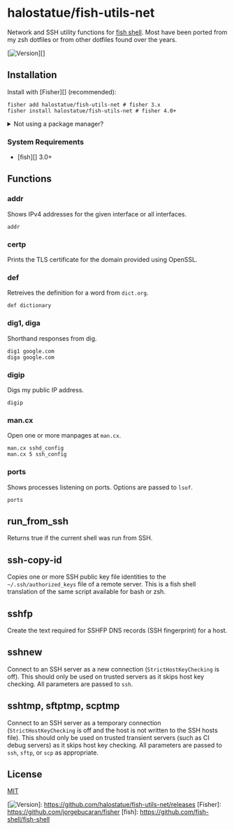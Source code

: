 # halostatue/fish-utils-net

Network and SSH utility functions for [fish shell][]. Most have been ported
from my zsh dotfiles or from other dotfiles found over the years.

[![Version][]][]

## Installation

Install with [Fisher][] (recommended):

```fish
fisher add halostatue/fish-utils-net # fisher 3.x
fisher install halostatue/fish-utils-net # fisher 4.0+
```

<details>
<summary>Not using a package manager?</summary>

---

Copy `functions/*.fish` to your fish configuration directory preserving the
directory structure.
</details>

### System Requirements

- [fish][] 3.0+

## Functions

### addr

Shows IPv4 addresses for the given interface or all interfaces.

```fish
addr
```

### certp

Prints the TLS certificate for the domain provided using OpenSSL.

### def

Retreives the definition for a word from `dict.org`.

```fish
def dictionary
```

### dig1, diga

Shorthand responses from dig.

```fish
dig1 google.com
diga google.com
```

### digip

Digs my public IP address.

```fish
digip
```

### man.cx

Open one or more manpages at `man.cx`.

```fish
man.cx sshd_config
man.cx 5 ssh_config
```

### ports

Shows processes listening on ports. Options are passed to `lsof`.

```fish
ports
```

## run_from_ssh

Returns true if the current shell was run from SSH.

## ssh-copy-id

Copies one or more SSH public key file identities to the
`~/.ssh/authorized_keys` file of a remote server. This is a fish shell
translation of the same script available for bash or zsh.

## sshfp

Create the text required for SSHFP DNS records (SSH fingerprint) for a host.

## sshnew

Connect to an SSH server as a new connection (`StrictHostKeyChecking` is
off). This should only be used on trusted servers as it skips host key
checking. All parameters are passed to `ssh`.

## sshtmp, sftptmp, scptmp

Connect to an SSH server as a temporary connection (`StrictHostKeyChecking`
is off and the host is not written to the SSH hosts file). This should only
be used on trusted transient servers (such as CI debug servers) as it skips
host key checking. All parameters are passed to `ssh`, `sftp`, or `scp` as
appropriate.

## License

[MIT](LICENCE.md)

[fish shell]: https://fishshell.com "friendly interactive shell"
[Version]: https://img.shields.io/github/tag/halostatue/fish-utils-net.svg?label=Version
[![Version][]]: https://github.com/halostatue/fish-utils-net/releases
[Fisher]: https://github.com/jorgebucaran/fisher
[fish]: https://github.com/fish-shell/fish-shell

